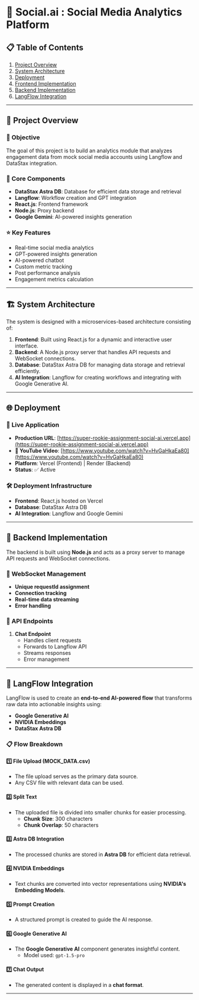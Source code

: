 # 🧠 Social.ai : Social Media Analytics Platform

## 📋 Table of Contents

1. [Project Overview](#project-overview)
2. [System Architecture](#system-architecture)
3. [Deployment](#deployment)
4. [Frontend Implementation](#frontend-implementation)
5. [Backend Implementation](#backend-implementation)
6. [LangFlow Integration](#langflow-integration)

---

## 🚀 Project Overview

### 🎯 Objective

The goal of this project is to build an analytics module that analyzes engagement data from mock social media accounts using Langflow and DataStax integration.

### 🔑 Core Components

- **DataStax Astra DB**: Database for efficient data storage and retrieval
- **Langflow**: Workflow creation and GPT integration
- **React.js**: Frontend framework
- **Node.js**: Proxy backend
- **Google Gemini**: AI-powered insights generation

### ⭐ Key Features

- Real-time social media analytics
- GPT-powered insights generation
- AI-powered chatbot
- Custom metric tracking
- Post performance analysis
- Engagement metrics calculation

---

## 🏗️ System Architecture

The system is designed with a microservices-based architecture consisting of:

1. **Frontend**: Built using React.js for a dynamic and interactive user interface.
2. **Backend**: A Node.js proxy server that handles API requests and WebSocket connections.
3. **Database**: DataStax Astra DB for managing data storage and retrieval efficiently.
4. **AI Integration**: Langflow for creating workflows and integrating with Google Generative AI.

---

## 🌐 Deployment

### 📡 Live Application

- **Production URL**: [https://super-rookie-assignment-social-ai.vercel.app](https://super-rookie-assignment-social-ai.vercel.app)
- **🎥 YouTube Video**: [https://www.youtube.com/watch?v=HvGaHkaEa80](https://www.youtube.com/watch?v=HvGaHkaEa80)
- **Platform**: Vercel (Frontend) | Render (Backend)
- **Status**: ✅ Active

### 🛠️ Deployment Infrastructure

- **Frontend**: React.js hosted on Vercel
- **Database**: DataStax Astra DB
- **AI Integration**: Langflow and Google Gemini

---

## 🔧 Backend Implementation

The backend is built using **Node.js** and acts as a proxy server to manage API requests and WebSocket connections.

### 🔄 WebSocket Management

- **Unique requestId assignment**
- **Connection tracking**
- **Real-time data streaming**
- **Error handling**

### 📡 API Endpoints

1. **Chat Endpoint**
   - Handles client requests
   - Forwards to Langflow API
   - Streams responses
   - Error management

---

## 🤖 LangFlow Integration

LangFlow is used to create an **end-to-end AI-powered flow** that transforms raw data into actionable insights using:

- **Google Generative AI**
- **NVIDIA Embeddings**
- **DataStax Astra DB**

### 📋 Flow Breakdown

#### 1️⃣ File Upload (MOCK_DATA.csv)

- The file upload serves as the primary data source.
- Any CSV file with relevant data can be used.

#### 2️⃣ Split Text

- The uploaded file is divided into smaller chunks for easier processing.
  - **Chunk Size**: 300 characters
  - **Chunk Overlap**: 50 characters

#### 3️⃣ Astra DB Integration

- The processed chunks are stored in **Astra DB** for efficient data retrieval.

#### 4️⃣ NVIDIA Embeddings

- Text chunks are converted into vector representations using **NVIDIA's Embedding Models**.

#### 5️⃣ Prompt Creation

- A structured prompt is created to guide the AI response.

#### 6️⃣ Google Generative AI

- The **Google Generative AI** component generates insightful content.
  - Model used: `gpt-1.5-pro`

#### 7️⃣ Chat Output

- The generated content is displayed in a **chat format**.

---
